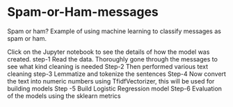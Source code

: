 # Spam-or-Ham-messages
Spam or ham?
Example of using machine learning to classify messages as spam or ham.

Click on the Jupyter notebook to see the details of how the model was created.
step-1 Read the data. Thoroughly gone through the messages to see what kind cleaning is needed
Step-2 Then performed various text cleaning
step-3 Lemmatize and tokenize the sentences
Step-4   Now convert the text into numeric numbers using TfidfVectorizer, this will be used for building models
Step -5  Build Logistic Regression model
Step-6 Evaluation of the models using the sklearn metrics


